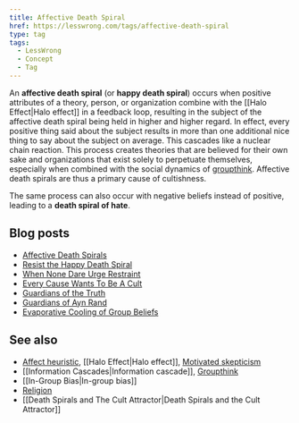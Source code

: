 ```yaml
---
title: Affective Death Spiral
href: https://lesswrong.com/tags/affective-death-spiral
type: tag
tags:
  - LessWrong
  - Concept
  - Tag
---
```


An **affective death spiral** (or **happy death spiral**) occurs when positive attributes of a theory, person, or organization combine with the [[Halo Effect|Halo effect]] in a feedback loop, resulting in the subject of the affective death spiral being held in higher and higher regard. In effect, every positive thing said about the subject results in more than one additional nice thing to say about the subject on average. This cascades like a nuclear chain reaction. This process creates theories that are believed for their own sake and organizations that exist solely to perpetuate themselves, especially when combined with the social dynamics of [groupthink](https://www.lesswrong.com/tag/groupthink). Affective death spirals are thus a primary cause of cultishness.

The same process can also occur with negative beliefs instead of positive, leading to a **death spiral of hate**.

Blog posts
----------

*   [Affective Death Spirals](http://lesswrong.com/lw/lm/affective_death_spirals/)
*   [Resist the Happy Death Spiral](http://lesswrong.com/lw/ln/resist_the_happy_death_spiral/)
*   [When None Dare Urge Restraint](http://lesswrong.com/lw/ls/when_none_dare_urge_restraint/)
*   [Every Cause Wants To Be A Cult](http://lesswrong.com/lw/lv/every_cause_wants_to_be_a_cult/)
*   [Guardians of the Truth](http://lesswrong.com/lw/lz/guardians_of_the_truth/)
*   [Guardians of Ayn Rand](http://lesswrong.com/lw/m1/guardians_of_ayn_rand/)
*   [Evaporative Cooling of Group Beliefs](http://lesswrong.com/lw/lr/evaporative_cooling_of_group_beliefs/)

See also
--------

*   [Affect heuristic](https://www.lesswrong.com/tag/affect-heuristic), [[Halo Effect|Halo effect]], [Motivated skepticism](https://www.lesswrong.com/tag/motivated-skepticism)
*   [[Information Cascades|Information cascade]], [Groupthink](https://www.lesswrong.com/tag/groupthink)
*   [[In-Group Bias|In-group bias]]
*   [Religion](https://www.lesswrong.com/tag/religion)
*   [[Death Spirals and The Cult Attractor|Death Spirals and the Cult Attractor]]